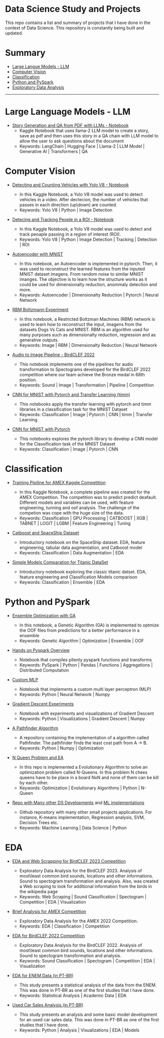 # Data Science Study and Projects
This repo contains a list and summary of projects that I have done in the context of Data Science. This repository is constantly being built and updated.


# Summary

- [Large Langue Models - LLM](#Large-Langue-Models---LLM)
- [Computer Vision](#Computer-Vision)
- [Classification](#Classification)
- [Python and PySpark](#Python-and-PySpark)
- [Exploratory Data Analysis](#EDA)


---------------------------------------------------------------------------------------------------------------------------------------------------------
# Large Language Models - LLM
- [Story Generation and QA from PDF with LLMs - Notebook](https://www.kaggle.com/code/paulojunqueira/story-generation-and-qa-from-pdf-with-llm)
  - Kaggle Notebook that uses llama-2 LLM model to create a story, save as pdf and then uses this story in a QA chain with LLM model to allow the user to ask questions about the document
  - Keywords: LangChain | Hugging Face | Llama-2 | LLM Model | Generative AI | Transformers | QA

    
# Computer Vision
- [Detecting and Counting Vehicles with Yolo V8 - Notebook](https://www.kaggle.com/code/paulojunqueira/yolo-v8-vehicles-detecting-counting)
  - In this Kaggle Notebook, a Yolo V8 model was used to detect vehicles in a video. After dectecion, the number of vehicles that passes in each direction (up\down) are counted.
  - Keywords: Yolo V8 | Python | Image Detection

- [Detecing and Tracking People in a ROI - Notebook](https://www.kaggle.com/code/paulojunqueira/yolo-v8-people-detection-and-tracking-in-roi)
  - In this Kaggle Notebook, a Yolo V8 model was used to detect and track peoaple passing in a region of interest (ROI).
  - Keywords: Yolo V8 | Python | Image Detection | Tracking | Detection | ROI

- [Autoencoder with MNIST](https://www.kaggle.com/code/paulojunqueira/autoencoder-implementation-with-mnist)
  - In this notebook, an Autoencoder is implemented in pytorch. Then, it was used to reconstruct the learned features from the inputed MNIST dataset imagens. From random noise to similar MNIST imanges. The objective is to learn how the structure works as it could be used for dimensionalty reduction, anommaly detection and more.
  - Keywords: Autoencoder | Dimensionalty Reduction | Pytorch | Neural Network

- [RBM Boltzmann Experiment](https://www.kaggle.com/code/paulojunqueira/rbm-boltzmann-experiment)
  - In this notebook, a Restricted Boltzman Machines (RBM) network is used to learn how to reconstruct the input, imagens from the datasets Dogs Vs Cats and MNIST. RBM is an algorithm used for many purposes such as dimensionalty reduction, regression and as generative outputs.
  - Keywords: Image | RBM | Dimensionalty Reduction | Neural Network
  
- [Audio to Image Pipeline - BirdCLEF 2022](https://www.kaggle.com/code/paulojunqueira/birdclef2022-audio-to-image) 
  - This notebook implements one of the pipelines for audio transformation to Spectograms developed for the BirdCLEF 2022 competition where our team achieve the Bronze medal in 68th position.
  - Keywords: Sound | Image | Transformation | Pipeline | Competition

- [CNN for MNIST with Pytorch and Transfer Learning (timm)](https://www.kaggle.com/code/paulojunqueira/mnist-with-pytorch-and-transfer-learning-timm)
  - This notebooks apply the transfer learning with pytorch and timm libraries in a classification task for the MNIST Dataset
  - Keywords: Classification | Image | Pytorch | CNN | timm | Transfer Learning

- [CNN for MNIST with Pytorch](https://www.kaggle.com/code/paulojunqueira/cnn-for-mnist-with-pytorch)
  - This notebooks explores the pytorch library to develop a CNN model for the Classification task of the MNIST Dataset
  - Keywords: Classification | Image | Pytorch | CNN
        

    
# Classification
- [Training Pipiline for AMEX Kaggle Competition](https://www.kaggle.com/code/paulojunqueira/training-pipeline-for-amex)
  - In this Kaggle Notebook, a complete pipeline was created for the AMEX Competition. The competition was to predict predict deafault. Different models and variables can be used, with feature engineering, tunning and oof analysis. The challenge of the competion was cope with the huge size of the data.
  - Keywords: Classification | GPU Processing | CATBOOST | XGB | TABNET | LOGIT | LGBM | Feature Engineering | Tuning

- [Catboost and SpaceShip Dataset](https://www.kaggle.com/code/paulojunqueira/spaceship-catboost-data-aug-shap)
  - Introductory notebook on the SpaceShip dataset. EDA, feature engineering, tabular data augmentation, and Catboost model
  - Keywords: Classification | Data Augmentation | EDA
    
- [Simple Models Comparation for Titanic DataSet](https://www.kaggle.com/code/paulojunqueira/titanic-simple-models-comparison)
  - Introductory notebook exploring the classic titanic datset. EDA, feature engineering and Classification Models comparison
  - Keywords: Classification | Ensemble | EDA  

# Python and PySpark
- [Ensemble Optimization with GA](https://www.kaggle.com/code/paulojunqueira/ensemble-optimization-with-ga)
  - In this notebook, a Genetic Algorithm (GA) is implemented to optmize the OOF files from predictions for a better performance in a ensemble
  - Keywords: Genetic Algorithm | Optimization | Ensemble | OOF   

- [Hands on Pyspark Overview](https://www.kaggle.com/code/paulojunqueira/hands-on-pyspark-introduction-101)
  - Notebook that compiles pllenty pyspark functions and transforms
  - Keywords: PySpark | Python | Pandas | Functions | Aggregations | Distributed Computation
    
- [Custom MLP](https://www.kaggle.com/code/paulojunqueira/custom-mlp-0-78)
  - Notebook that implements a custom multi layer perceptron (MLP)
  - Keywords: Python | Neural Network | Numpy
    
- [Gradient Descent Experiments](https://www.kaggle.com/code/paulojunqueira/gradient-descent-experiments-and-visualizations)
  - Notebook with experiments and visualizations of Gradient Descent
  - Keywords: Python | Visualizations | Gradient Descent | Numpy

- [A Pathfinder Algorithm](https://github.com/paulojunqueira/Pathfinder-Project)
  - A repository containing the implementation of a algorithm called Pathfinder. The pathfinder finds the least cost path from A -> B.
  - Keywords: Python | Numpy | Optimization
     
- [N Queen Problem and EA](https://github.com/paulojunqueira/N-Queen-Problem-Evolutionary-Algorithm)
  - In this repo is implemented a Evolutionary Algorithm to solve an optimization problem called N-Queens. In this problem N chees queens have to be place in a board NxN and none of them can be kill by each other.
  - Keywords: Optimization | Evolutionary Algorithms | Python | N-Queen
    
- [Repo with Many other DS Developments](https://github.com/paulojunqueira/Python-Projects-and-Studies) and [ML implementations](https://github.com/paulojunqueira/Machine-Learning-Implementations/tree/master)
  - Github repository with many other small projects applications. For instance, K-means implementation, Regression analysis, SVM, Decision Trees etc.
  - Keywords: Machine Learning | Data Science | Python 

# EDA
- [EDA and Web Scrapping for BirdCLEF 2023 Competition](https://www.kaggle.com/code/paulojunqueira/pew-pew-overview-birdclef-2023)
  - Exploratory Data Analysis for the BirdCLEF 2023. Analysis of most\least common bird sounds, locations and other informations. Sound to spectogram transformation and analysis. Also, was created a Web scraping to look for additional information from the birds in the wikipedia page
  - Keywords: Web Scraping | Sound Classification | Spectogram | Competition | EDA | Visualization

- [Brief Analysis for AMEX Competition](https://www.kaggle.com/code/paulojunqueira/brief-analysis-of-dataset-variables-amex)
  - Exploratory Data Analysis for the AMEX 2022 Competition.
  - Keywords: EDA | Classification | Competition
    
- [EDA for BirdCLEF 2022 Competition](https://www.kaggle.com/code/paulojunqueira/little-bird-what-sound-is-that-eda)
  - Exploratory Data Analysis for the BirdCLEF 2022. Analysis of most\least common bird sounds, locations and other informations. Sound to spectogram transformation and analysis.
  - Keywords: Sound Classification | Spectogram | Competition | EDA | Visualization

- [EDA for ENEM Data (in PT-BR)](https://github.com/paulojunqueira/Python-Projects-and-Studies/blob/master/Data%20Analysis/Estudo_Analise_Dados_ENEM_2019ipynb.ipynb)
  - This study presents a statistical analysis of the data from the ENEM. This was done in PT-BR as one of the first studies that I have done.
  - Keywords: Statistical Analysis | Academic Data | EDA

- [Used Car Sales Analysis (in PT-BR)](https://github.com/paulojunqueira/Python-Projects-and-Studies/blob/master/Data%20Analysis/Analise_Venda_Carros_Usados.ipynb)
  - This study presents an analysis and some basic model development for an used car sales data. This was done in PT-BR as one of the first studies that I have done.
  - Keywords: Python | Analysis | Visualizations | EDA | Models




